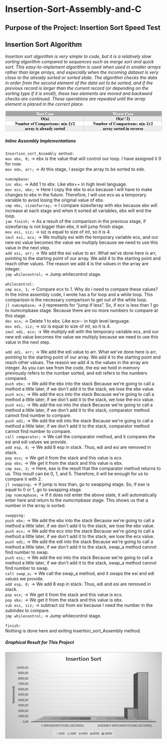 # Insertion-Sort-Assembly-and-C
## Purpose of the Project: Insertion Sort Speed Test

## Insertion Sort Algorithm
*Insertion sort algorithm is very simple to code, but it is a relatively slow sorting algorithm compared to sequences such as merge sort and quick sort. This easy-to-implement algorithm is used when used in smaller arrays rather than large arrays, and especially when the incoming dataset is very close to the already sorted or sorted state. The algorithm checks the data in order from the second element of the data set to be sorted, and if the previous record is larger than the current record (or depending on the sorting type if it is small), these two elements are moved and backward checks are continued. These operations are repeated until the array element is placed in the correct place.*

![Graph2](https://github.com/eroldmrclk/Insertion-Sort-Assembly-and-C/blob/master/images/graph-2.png)

##### Inline Assembly Implementations <br>

`Insertion_sort_Assembly method:` <br>
`mov ebx, 0;` -> ebx is the value that will control our loop. I have assigned it 0 for now. <br>
`mov edx, arr;` -> At this stage, I assign the array to be sorted to edx. <br>


`numcmpbase:` <br>
`inc ebx;` -> Add 1 to ebx. Like ebx++ in high level language. <br>
`mov ecx, ebx;` -> Here I copy the ebx to ecx because I will have to make changes to ebx in the future. Therefore, I will use ecx as a temporary variable to avoid losing the original value of ebx. <br>
`cmp ebx, sizeofarray;` -> I compare sizeofarray with ebx because ebx will increase at each stage and when it sorted all variables, ebx will end the loop. <br>
`jae finish;` -> As a result of the comparison in the previous stage, if sizeofarray is not bigger than ebx, it will jump finish stage. <br>
`mov esi, siz;` -> siz is equal to size of int, so it is 4. <br>
`imul esi, ecx;` -> We multiply esi with the temporary variable ecx, and our new esi value becomes the value we multiply because we need to use this value in the next step. <br>
`add esi, arr;` -> We add the esi value to arr. What we've done here is arr, pointing to the starting point of our array. We add 4 to the starting point and reach other values. The reason we add 4 is the values in the array are integer. <br>
`jmp whilecontrol;` -> Jump whilecontrol stage. <br>

`whilecontrol:` <br>
`cmp ecx, 1;` -> Compare ecx to 1. Why do i need to compare these values? In the inline assembly code, I wrote has a for loop and a while loop. This comparison is the necessary comparison to get out of the while loop. <br>
`jl numcmpbase;` -> jl represents for “jump if less”. So, if ecx is less than 1 go to numcmpbase stage. Because there are no more numbers to compare at this stage. <br>
`dec ecx;` -> Delete 1 to ebx. Like ecx-- in high level language. <br>
`mov edi, siz;` -> siz is equal to size of int, so it is 4. <br>
`imul edi, ecx;` -> We multiply edi with the temporary variable ecx, and our new edi value becomes the value we multiply because we need to use this value in the next step. <br>

`add edi, arr;` -> We add the edi value to arr. What we've done here is arr, pointing to the starting point of our array. We add 4 to the starting point and reach other values. The reason we add 4 is the values in the array are integer. As you can see from the code, the esi we hold in memory previously refers to the number sorted, and edi refers to the numbers compared. <br>
`push ebx;` -> We add the ebx into the stack Because we're going to call a method a little later, if we don't add it to the stack, we lose the ebx value. <br>
`push ecx;` -> We add the ecx into the stack Because we're going to call a method a little later, if we don't add it to the stack, we lose the ecx value. <br>
`push esi;` -> We add the esi into the stack Because we're going to call a method a little later, if we don't add it to the stack, comparator method cannot find number to compare. <br>
`push edi;` -> We add the edi into the stack Because we're going to call a method a little later, if we don't add it to the stack, comparator method cannot find number to compare. <br>
`call comparator;` -> We call the comparator method, and it compares the esi and edi values we provide. <br>
`add esp, 8;` ->  We add 8 esp in stack. Thus, edi and esi are removed in stack. <br>
`pop ecx;` ->  We get it from the stack and this value is ecx. <br>
`pop ebx;` -> We get it from the stack and this value is ebx. <br>
`cmp eax, 2;` -> Here, eax is the result that the comparator method returns to us. This result can be 0, 1, and 5. Therefore, it will be enough for us to compare it with 2. <br>
`jl swapping;` ->  If jump is less than, go to swapping stage. So, if eax is equal to 0 or 1, go to swapping stage. <br>
`jmp numcmpbase;` -> If it does not enter the above state, it will automatically enter here and return to the numcmpbase stage. This shows us that a number in the array is sorted. <br>

`swapping:` <br>
`push ebx;` -> We add the ebx into the stack Because we're going to call a method a little later, if we don't add it to the stack, we lose the ebx value. <br>
`push ecx;` -> We add the ecx into the stack Because we're going to call a method a little later, if we don't add it to the stack, we lose the ecx value. <br>
`push edi;` -> We add the edi into the stack Because we're going to call a method a little later, if we don't add it to the stack, swap_a method cannot find number to swap. <br>
`push esi;` -> We add the esi into the stack Because we're going to call a method a little later, if we don't add it to the stack, swap_a method cannot find number to swap. <br>
`call swap_a;` -> We call the swap_a method, and it swaps the esi and edi values we provide. <br>
`add esp, 8;` -> We add 8 esp in stack. Thus, edi and esi are removed in stack. <br>
`pop ecx;` -> We get it from the stack and this value is ecx. <br>
`pop ebx;` -> We get it from the stack and this value is ebx. <br>
`sub esi, siz;` -> subtract siz from esi because I need the number in the subindex to compare. <br>
`jmp whilecontrol;` -> Jump whilecontrol stage. <br>

`finish:` <br>
Nothing is done here and exiting insertion_sort_Assembly method. <br>


##### Graphical Result for This Project
![Graph1](https://github.com/eroldmrclk/Insertion-Sort-Assembly-and-C/blob/master/images/graph-1.png)
